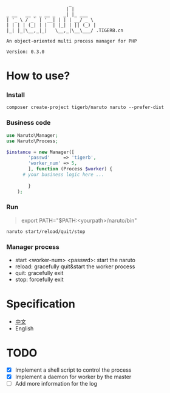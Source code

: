 ```
                       _        
                      | |       
_ __   __ _ _ __ _   _| |_ ___  
| '_ \ / _` | '__| | | | __/ _ \ 
| | | | (_| | |  | |_| | || (_) |
|_| |_|\__,_|_|   \__,_|\__\___/ .TIGERB.cn
			
An object-oriented multi process manager for PHP

Version: 0.3.0

```

# How to use?

### Install

```
composer create-project tigerb/naruto naruto --prefer-dist
```

### Business code
```php
use Naruto\Manager;
use Naruto\Process;

$instance = new Manager([
		'passwd' 	 => 'tigerb',
		'worker_num' => 5,
		], function (Process $worker) {
      # your business logic here ...
      
		}
	);
```

### Run

> export PATH="$PATH:\<yourpath\>/naruto/bin"

```
naruto start/reload/quit/stop
```

### Manager process

- start \<worker-num\> \<passwd\>: start the naruto
- reload: gracefully quit&start the worker process
- quit: gracefully exit
- stop: forcefully exit

# Specification

- [中文](./docs/specification-zh.md)
- English

# TODO

- [x] Implement a shell script to control the process
- [x] Implement a daemon for worker by the master
- [ ] Add more information for the log
